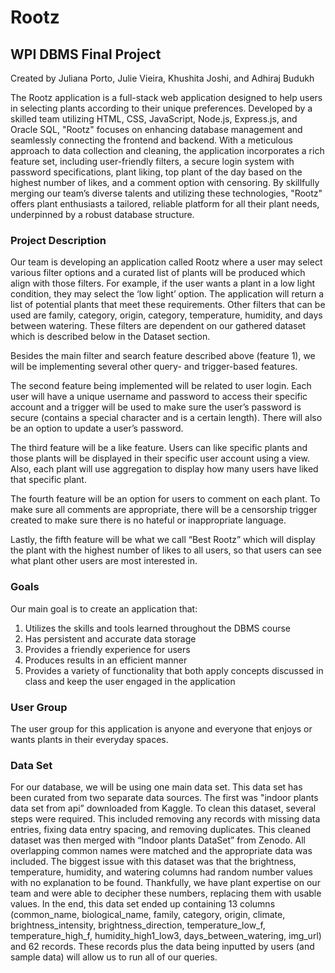 # Rootz

## WPI DBMS Final Project
Created by Juliana Porto, Julie Vieira, Khushita Joshi, and Adhiraj Budukh

The Rootz application is a full-stack web application designed to help users in selecting plants according to their unique preferences. Developed by a skilled team utilizing HTML, CSS, JavaScript, Node.js, Express.js, and Oracle SQL, "Rootz" focuses on enhancing database management and seamlessly connecting the frontend and backend. With a meticulous approach to data collection and cleaning, the application incorporates a rich feature set, including user-friendly filters, a secure login system with password specifications, plant liking, top plant of the day based on the highest number of likes, and a comment option with censoring. By skillfully merging our team’s diverse talents and utilizing these technologies, "Rootz" offers plant enthusiasts a tailored, reliable platform for all their plant needs, underpinned by a robust database structure. 

### Project Description
Our team is developing an application called Rootz where a user may select various filter options and a curated list of plants will be produced which align with those filters. For example, if the user wants a plant in a low light condition, they may select the ‘low light’ option. The application will return a list of potential plants that meet these requirements. Other filters that can be used are family, category, origin, category, temperature, humidity, and days between watering. These filters are dependent on our gathered dataset which is described below in the Dataset section. 

Besides the main filter and search feature described above (feature 1), we will be implementing several other query- and trigger-based features.  

The second feature being implemented will be related to user login. Each user will have a unique username and password to access their specific account and a trigger will be used to make sure the user’s password is secure (contains a special character and is a certain length). There will also be an option to update a user’s password.  

The third feature will be a like feature. Users can like specific plants and those plants will be displayed in their specific user account using a view. Also, each plant will use aggregation to display how many users have liked that specific plant.  

The fourth feature will be an option for users to comment on each plant. To make sure all comments are appropriate, there will be a censorship trigger created to make sure there is no hateful or inappropriate language.  

Lastly, the fifth feature will be what we call “Best Rootz” which will display the plant with the highest number of likes to all users, so that users can see what plant other users are most interested in. 

### Goals
Our main goal is to create an application that: 
1. Utilizes the skills and tools learned throughout the DBMS course
2. Has persistent and accurate data storage
3. Provides a friendly experience for users
4. Produces results in an efficient manner
5. Provides a variety of functionality that both apply concepts discussed in class and keep the user engaged in the application

### User Group
The user group for this application is anyone and everyone that enjoys or wants plants in their everyday spaces. 

### Data Set
For our database, we will be using one main data set. This data set has been curated from two separate data sources. The first was "indoor plants data set from api” downloaded from Kaggle. To clean this dataset, several steps were required. This included removing any records with missing data entries, fixing data entry spacing, and removing duplicates. This cleaned dataset was then merged with “Indoor plants DataSet” from Zenodo. All overlapping common names were matched and the appropriate data was included. The biggest issue with this dataset was that the brightness, temperature, humidity, and watering columns had random number values with no explanation to be found. Thankfully, we have plant expertise on our team and were able to decipher these numbers, replacing them with usable values. In the end, this data set ended up containing 13 columns (common_name, biological_name, family, category, origin, climate, brightness_intensity, brightness_direction, temperature_low_f, temperature_high_f, humidity_high1_low3, days_between_watering, img_url) and 62 records. These records plus the data being inputted by users (and sample data) will allow us to run all of our queries. 

